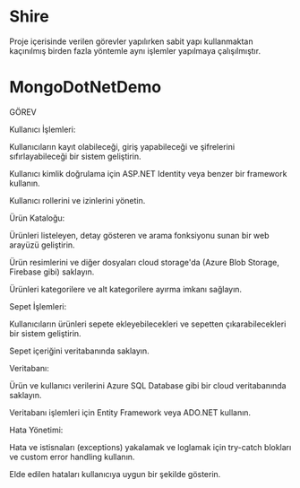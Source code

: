 # Shire

Proje içerisinde verilen görevler yapılırken sabit yapı kullanmaktan kaçınılmış birden fazla yöntemle aynı işlemler yapılmaya çalışılmıştır.

# MongoDotNetDemo

GÖREV

Kullanıcı İşlemleri:

Kullanıcıların kayıt olabileceği, giriş yapabileceği ve şifrelerini sıfırlayabileceği bir sistem geliştirin.

Kullanıcı kimlik doğrulama için ASP.NET Identity veya benzer bir framework kullanın.

Kullanıcı rollerini ve izinlerini yönetin.

Ürün Kataloğu:

Ürünleri listeleyen, detay gösteren ve arama fonksiyonu sunan bir web arayüzü geliştirin.

Ürün resimlerini ve diğer dosyaları cloud storage'da (Azure Blob Storage, Firebase gibi) saklayın.

Ürünleri kategorilere ve alt kategorilere ayırma imkanı sağlayın.

Sepet İşlemleri:

Kullanıcıların ürünleri sepete ekleyebilecekleri ve sepetten çıkarabilecekleri bir sistem geliştirin.

Sepet içeriğini veritabanında saklayın.

Veritabanı:

Ürün ve kullanıcı verilerini Azure SQL Database gibi bir cloud veritabanında saklayın.

Veritabanı işlemleri için Entity Framework veya ADO.NET kullanın.

Hata Yönetimi:

Hata ve istisnaları (exceptions) yakalamak ve loglamak için try-catch blokları ve custom error handling kullanın.

Elde edilen hataları kullanıcıya uygun bir şekilde gösterin.
